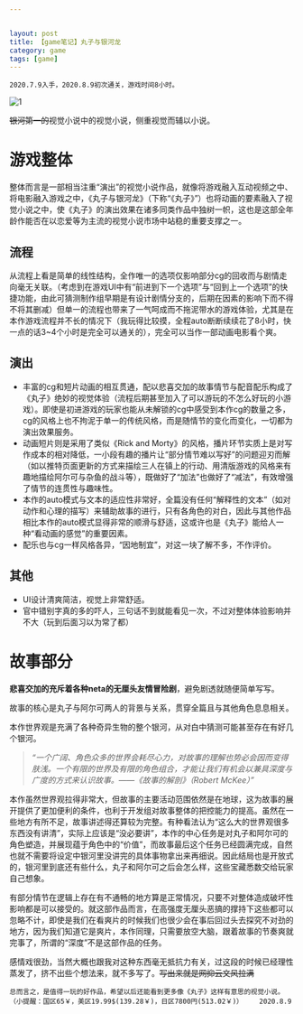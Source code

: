 ```yaml
---


layout: post
title: 【game笔记】丸子与银河龙
category: game
tags: [game]
---
```

```
2020.7.9入手，2020.8.9初次通关，游戏时间8小时。
```

![1](https://gitee.com/atelier-icelf/gerenxiaocangku/raw/master/Marco.png)

~~银河第一的~~视觉小说中的视觉小说，侧重视觉而辅以小说。



# 游戏整体

整体而言是一部相当注重“演出”的视觉小说作品，就像将游戏融入互动视频之中、将电影融入游戏之中，《丸子与银河龙》（下称“《丸子》”）也将动画的要素融入了视觉小说之中，使《丸子》的演出效果在诸多同类作品中独树一帜，这也是这部全年龄作能否在以恋爱等为主流的视觉小说市场中站稳的重要支撑之一。



## **流程**

从流程上看是简单的线性结构，全作唯一的选项仅影响部分cg的回收而与剧情走向毫无关联。（考虑到在游戏UI中有“前进到下一个选项”与“回到上一个选项”的快捷功能，由此可猜测制作组早期是有设计剧情分支的，后期在因素的影响下而不得不将其删减）但单一的流程也带来了一气呵成而不拖泥带水的游戏体验，尤其是在本作游戏流程并不长的情况下（我玩得比较摸，全程auto断断续续花了8小时，快一点的话3~4个小时是完全可以通关的），完全可以当作一部动画电影看个爽。



## **演出**

- 丰富的cg和短片动画的相互贯通，配以悲喜交加的故事情节与配音配乐构成了《丸子》绝妙的视觉体验（流程后期甚至加入了可以游玩的不怎么好玩的小游戏）。即使是初进游戏的玩家也能从未解锁的cg中感受到本作cg的数量之多，cg的风格上也不拘泥于单一的传统风格，而是随情节的变化而变化，一切都为演出效果服务。
- 动画短片则是采用了类似《Rick and Morty》的风格，播片环节实质上是对写作成本的相对降低，一小段有趣的播片让“部分情节难以写好”的问题迎刃而解（如以推特页面更新的方式来描绘三人在镇上的行动、用清版游戏的风格来有趣地描绘阿尔可与杂鱼的战斗等），既做好了“加法”也做好了“减法”，有效增强了情节的连贯性与趣味性。
- 本作的auto模式与文本的适应性非常好，全篇没有任何“解释性的文本”（如对动作和心理的描写）来辅助故事的进行，只有各角色的对白，因此与其他作品相比本作的auto模式显得非常的顺滑与舒适，这或许也是《丸子》能给人一种“看动画的感觉”的重要因素。
- 配乐也与cg一样风格各异，“因地制宜”，对这一块了解不多，不作评价。



## **其他**

- UI设计清爽简洁，视觉上非常舒适。
- 官中错别字真的多的吓人，三句话不到就能看见一次，不过对整体体验影响并不大（玩到后面习以为常了都）

# 故事部分

 **悲喜交加的充斥着各种neta的无厘头友情冒险剧**，避免剧透就随便简单写写。

故事的核心是丸子与阿尔可两人的背景与关系，贯穿全篇且与其他角色息息相关。

本作世界观是充满了各种奇异生物的整个银河，从对白中猜测可能甚至存在有好几个银河。



> *“一个广阔、角色众多的世界会耗尽心力，对故事的理解也势必会因而变得肤浅。一个有限的世界及有限的角色组合，才能让我们有机会以兼具深度与广度的方式来认识故事。——《故事的解剖》（Robert McKee）”*



本作虽然世界观拉得非常大，但故事的主要活动范围依然是在地球，这为故事的展开提供了更加便利的条件，也利于开发组对故事整体的把控能力的提高。虽然在一些地方有所不足，故事讲述得还算较为完整。有种看法认为“这么大的世界观很多东西没有讲清”，实际上应该是“没必要讲”，本作的中心任务是对丸子和阿尔可的角色塑造，并展现蕴于角色中的“价值”，而故事最后这个任务已经圆满完成，自然也就不需要将设定中银河里没讲完的具体事物拿出来再细说。因此结局也是开放式的，银河里到底还有些什么，丸子和阿尔可之后会怎么样，这些宝藏悉数交给玩家自己想象。



有部分情节在逻辑上存在有不通畅的地方算是正常情况，只要不对整体造成破坏性影响都是可以接受的。就这部作品而言，在高强度无厘头恶搞的撑持下这些都可以忽略不计，即使是我们在看爽片的时候我们也很少会在事后回过头去探究不对劲的地方，因为我们知道它是爽片，本作同理，只需要放空大脑，跟着故事的节奏爽就完事了，所谓的“深度”不是这部作品的任务。



感情戏很劲，当然大概也跟我对这种东西毫无抵抗力有关，过这段的时候已经理性蒸发了，挤不出些个想法来，就不多写了。~~写出来就是网抑云文风拉满~~







```
总而言之，是值得一玩的好作品，希望以后还能看到更多像《丸子》这样有意思的视觉小说。（小提醒：国区65￥，美区19.99$(139.28￥)，日区7800円(513.02￥)）    2020.8.9
```





